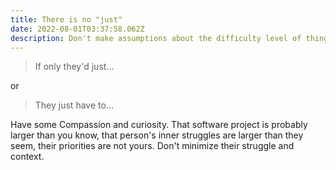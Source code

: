 ```yaml
---
title: There is no "just"
date: 2022-08-01T03:37:58.062Z
description: Don't make assumptions about the difficulty level of things others are doing. Or about things you haven't done yet.
---
```


> If only they'd just...

or

> They just have to...

Have some Compassion and curiosity. That software project is probably larger than you know, that person's inner struggles are larger than they seem, their priorities are not yours. Don't minimize their struggle and context.
